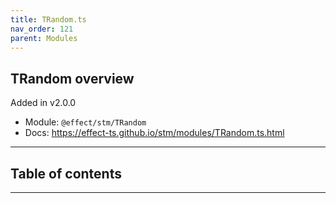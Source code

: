 ```yaml
---
title: TRandom.ts
nav_order: 121
parent: Modules
---
```


## TRandom overview

Added in v2.0.0

- Module: `@effect/stm/TRandom`
- Docs: https://effect-ts.github.io/stm/modules/TRandom.ts.html

---

<h2 class="text-delta">Table of contents</h2>

---
